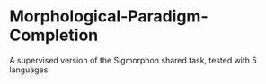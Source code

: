 # Morphological-Paradigm-Completion
A supervised version of the Sigmorphon shared task, tested with 5 languages.
